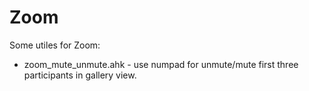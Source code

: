 # Zoom
Some utiles for Zoom:
* zoom_mute_unmute.ahk - use numpad for unmute/mute first three participants in gallery view.
